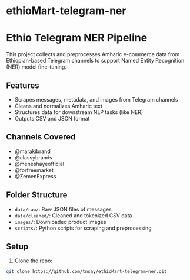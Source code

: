 # ethioMart-telegram-ner
# Ethio Telegram NER Pipeline

This project collects and preprocesses Amharic e-commerce data from Ethiopian-based Telegram channels to support Named Entity Recognition (NER) model fine-tuning.

## Features
- Scrapes messages, metadata, and images from Telegram channels
- Cleans and normalizes Amharic text
- Structures data for downstream NLP tasks (like NER)
- Outputs CSV and JSON format

## Channels Covered
- @marakibrand
- @classybrands
- @meneshayeofficial
- @forfreemarket
- @ZemenExpress

## Folder Structure
- `data/raw/`: Raw JSON files of messages
- `data/cleaned/`: Cleaned and tokenized CSV data
- `images/`: Downloaded product images
- `scripts/`: Python scripts for scraping and preprocessing

## Setup

1. Clone the repo:
```bash
git clone https://github.com/tnsay/ethioMart-telegram-ner.git
